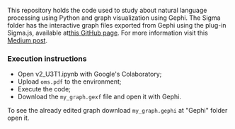 This repository holds the code used to study about natural language processing using Python and graph visualization using Gephi. The Sigma folder has the interactive graph files exported from Gephi using the plug-in Sigma.js, available at<a href="https://callme-ph.github.io/AED-II/U3T1/Sigma/network">this GitHub page</a>. 
For more information visit this <a href="https://medium.com/@pedro.henriquesantos1407/a-study-on-natural-language-processing-exploring-text-and-network-analysis-with-python-and-gephi-b0a8209aded0">Medium post</a>.

### Execution instructions
 - Open v2_U3T1.ipynb with Google's Colaboratory;
 - Upload `oms.pdf` to the environment;
 - Execute the code;
 - Download the `my_graph.gexf` file and open it with Gephi.

To see the already edited graph download `my_graph.gephi` at "Gephi" folder open it. 


